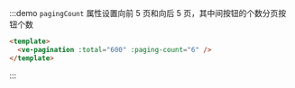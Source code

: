 <anchor label="分页按钮个数"></anchor>
:::demo `pagingCount` 属性设置向前 5 页和向后 5 页，其中间按钮的个数分页按钮个数

```html
<template>
  <ve-pagination :total="600" :paging-count="6" />
</template>
```

:::